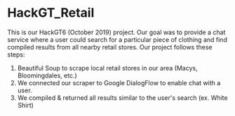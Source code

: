 # HackGT_Retail

This is our HackGT6 (October 2019) project. 
Our goal was to provide a chat service where a user could search for a particular piece of clothing and find compiled results from all nearby retail stores.
Our project follows these steps:

1. Beautiful Soup to scrape local retail stores in our area (Macys, Bloomingdales, etc.)
2. We connected our scraper to Google DialogFlow to enable chat with a user.
3. We compiled & returned all results similar to the user's search (ex. White Shirt)
